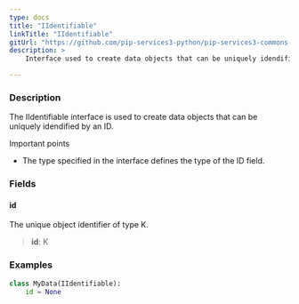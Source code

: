 ```yaml
---
type: docs
title: "IIdentifiable"
linkTitle: "IIdentifiable"
gitUrl: "https://github.com/pip-services3-python/pip-services3-commons-python"
description: > 
    Interface used to create data objects that can be uniquely idendified by an ID.

---
```


### Description

The IIdentifiable interface is used to create data objects that can be uniquely idendified by an ID.

Important points

- The type specified in the interface defines the type of the ID field.

### Fields

<span class="hide-title-link">

#### id
The unique object identifier of type K.
> **id**: K

### Examples
```python
class MyData(IIdentifiable):
    id = None
```

</span>

